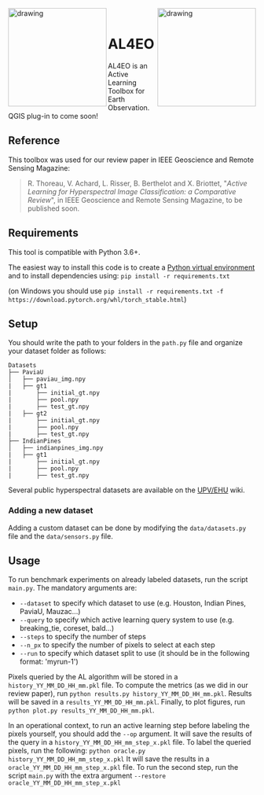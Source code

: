 
<img src="https://github.com/Romain3Ch216/AL4EO/tree/qgis-plugin/imgs/logo_onera.png" alt="drawing" width="200" align="left"/>

<img src="https://github.com/Romain3Ch216/AL4EO/tree/qgis-plugin/imgs/logo_magellium.png" alt="drawing" width="200"  align="right"/>

<br />

# AL4EO

AL4EO is an Active Learning Toolbox for Earth Observation. QGIS plug-in to come soon!

## Reference

This toolbox was used for our review paper in IEEE Geoscience and Remote Sensing Magazine:

> R. Thoreau, V. Achard, L. Risser, B. Berthelot and X. Briottet, "*Active Learning for Hyperspectral Image Classification: a Comparative Review*", in IEEE Geoscience and Remote Sensing Magazine, to be published soon.

## Requirements

This tool is compatible with Python 3.6+.

The easiest way to install this code is to create a [Python virtual environment](https://docs.python.org/3/tutorial/venv.html) and to install dependencies using:
`pip install -r requirements.txt`

(on Windows you should use `pip install -r requirements.txt -f https://download.pytorch.org/whl/torch_stable.html`)

## Setup

You should write the path to your folders in the `path.py` file and organize your dataset folder as follows:


```
Datasets
├── PaviaU
│   ├── paviau_img.npy
|   ├── gt1
|       ├── initial_gt.npy
|       ├── pool.npy
|       ├── test_gt.npy
|   ├── gt2
|       ├── initial_gt.npy
|       ├── pool.npy
|       ├── test_gt.npy
├── IndianPines
│   ├── indianpines_img.npy
|   ├── gt1
|       ├── initial_gt.npy
|       ├── pool.npy
|       ├── test_gt.npy

```

Several public hyperspectral datasets are available on the [UPV/EHU](http://www.ehu.eus/ccwintco/index.php?title=Hyperspectral_Remote_Sensing_Scenes) wiki.


### Adding a new dataset

Adding a custom dataset can be done by modifying the `data/datasets.py` file and the `data/sensors.py` file.

## Usage

To run benchmark experiments on already labeled datasets, run the script `main.py`. The mandatory arguments are:
 * `--dataset` to specify which dataset to use (e.g. Houston, Indian Pines, PaviaU, Mauzac...)
 * `--query` to specify which active learning query system to use (e.g. breaking_tie, coreset, bald...)
 * `--steps` to specify the number of steps
 * `--n_px` to specify the number of pixels to select at each step
 * `--run` to specify which dataset split to use (it should be in the following format: 'myrun-1')

Pixels queried by the AL algorithm will be stored in a `history_YY_MM_DD_HH_mm.pkl` file.
To compute the metrics (as we did in our review paper), run `python results.py history_YY_MM_DD_HH_mm.pkl`.
Results will be saved in a `results_YY_MM_DD_HH_mm.pkl`. Finally, to plot figures, run `python plot.py results_YY_MM_DD_HH_mm.pkl`.

In an operational context, to run an active learning step before labeling the pixels yourself, you should add the `--op` argument.
It will save the results of the query in a `history_YY_MM_DD_HH_mm_step_x.pkl` file.
To label the queried pixels, run the following:
`python oracle.py history_YY_MM_DD_HH_mm_step_x.pkl`
It will save the results in a `oracle_YY_MM_DD_HH_mm_step_x.pkl` file.
To run the second step, run the script `main.py` with the extra argument `--restore oracle_YY_MM_DD_HH_mm_step_x.pkl`
